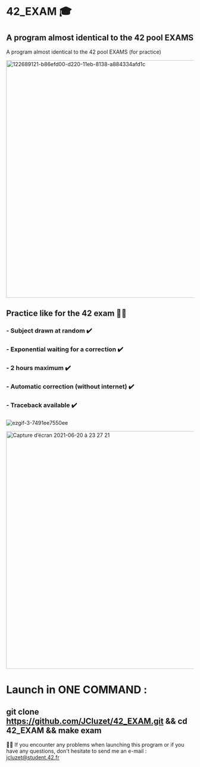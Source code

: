 # 42_EXAM 🎓
 ## A program almost identical to the 42 pool EXAMS

 A program almost identical to the 42 pool EXAMS (for practice)

<img width="638" alt="122689121-b86efd00-d220-11eb-8138-a884334afd1c" src="https://user-images.githubusercontent.com/55356071/124315905-036c0700-db75-11eb-9921-4f4315100974.png">

 ## Practice like for the 42 exam 🏊‍♂️

 ### - Subject drawn at random ✔️
 ### - Exponential waiting for a correction ✔️
 ### - 2 hours maximum ✔️
 ### - Automatic correction (without internet) ✔️
 ### - Traceback available ✔️
 ###

 ![ezgif-3-7491ee7550ee](https://user-images.githubusercontent.com/55356071/122689110-a1c8a600-d220-11eb-82e2-70531e91c4d9.gif)

 <img width="638" alt="Capture d’écran 2021-06-20 à 23 27 21" src="https://user-images.githubusercontent.com/55356071/122689336-16501480-d222-11eb-81a3-17451edf18c3.png">

 # Launch in ONE COMMAND : 

 ## git clone https://github.com/JCluzet/42_EXAM.git && cd 42_EXAM && make exam
 
 👋🏼 If you encounter any problems when launching this program or if you have any questions, don't hesitate to send me an e-mail : jcluzet@student.42.fr
